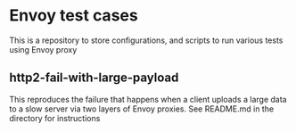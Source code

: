 # Envoy test cases

This is a repository to store configurations, and scripts to run various tests using Envoy proxy


## http2-fail-with-large-payload

This reproduces the failure that happens when a client uploads a large data to a slow server via two layers of Envoy proxies.
See README.md in the directory for instructions